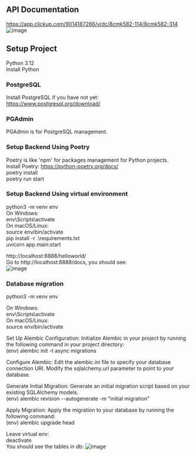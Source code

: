## API Documentation    
https://app.clickup.com/9014187266/v/dc/8cmk582-114/8cmk582-314  
![image](https://github.com/ScottsGit/T7CnC-Backend/assets/17536863/9a2e50cf-58b0-4c57-bae8-90496eea4753)



## Setup Project
Python 3.12  
Install Python  

### PostgreSQL
Install PostgreSQL if you have not yet: https://www.postgresql.org/download/  

### PGAdmin  
PGAdmin is for PostgreSQL management.  

### Setup Backend Using Poetry  
Poetry is like 'npm' for packages management for Python projects.  
Install Poetry: https://python-poetry.org/docs/  
poetry install  
poetry run start  

### Setup Backend Using virtual environment  
python3 -m venv env  
On Windows:  
env\Scripts\activate  
On macOS/Linux:  
source env/bin/activate  
pip install -r .\requirements.txt  
uvicorn app.main:start  


http://localhost:8888/helloworld/  
Go to http://localhost:8888/docs, you should see:  
![image](https://github.com/ScottsGit/T7CnC-Backend/assets/17536863/a5593d1f-58d5-40a8-bb9f-7d40a8d6058d)  


### Database migration  
python3 -m venv env  

On Windows:  
env\Scripts\activate  
On macOS/Linux:  
source env/bin/activate  

Set Up Alembic Configuration: Initialize Alembic in your project by running the following command in your project directory:  
(env) alembic init -t async migrations  

Configure Alembic: Edit the alembic.ini file to specify your database connection URI. Modify the sqlalchemy.url parameter to point to your database.  

Generate Initial Migration: Generate an initial migration script based on your existing SQLAlchemy models.  
(env) alembic revision --autogenerate -m "initial migration"   

Apply Migration: Apply the migration to your database by running the following command:  
(env) alembic upgrade head  

Leave virtual env:  
deactivate  
You should see the tables in db:
![image](https://github.com/ScottsGit/T7CnC-Backend/assets/17536863/e4b79a89-7b47-4809-9a70-16b4b92aeed2)

